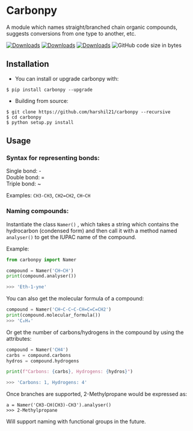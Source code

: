 # Carbonpy
A module which names straight/branched chain organic compounds, suggests conversions from one type to another, etc.

[![Downloads](https://pepy.tech/badge/carbonpy)](https://pepy.tech/project/carbonpy) [![Downloads](https://pepy.tech/badge/carbonpy/month)](https://pepy.tech/project/carbonpy/month) [![Downloads](https://pepy.tech/badge/carbonpy/week)](https://pepy.tech/project/carbonpy/week) ![GitHub code size in bytes](https://img.shields.io/github/languages/code-size/harshil21/carbonpy?color=orange)
## Installation

- You can install or upgrade carbonpy with:
``` 
$ pip install carbonpy --upgrade
```
- Building from source:
```
$ git clone https://github.com/harshil21/carbonpy --recursive
$ cd carbonpy
$ python setup.py install
```
## Usage

### Syntax for representing bonds:  

Single bond: -  
Double bond: =  
Triple bond: ~  

Examples: `CH3-CH3`, `CH2=CH2`, `CH~CH`

### Naming compounds:

Instantiate the class `Namer()` , which takes a string which contains the hydrocarbon (condensed form) and then call it with a method named `analyser()` to get the IUPAC name of the compound.

Example:
``` python
from carbonpy import Namer

compound = Namer('CH~CH')
print(compound.analyser())

>>> 'Eth-1-yne'
```

You can also get the molecular formula of a compound:
```python
compound = Namer('CH~C-C~C-CH=C=C=CH2')
print(compound.molecular_formula())
>>> 'C₈H₄'
```

Or get the number of carbons/hydrogens in the compound by using the attributes:
```python
compound = Namer('CH4')
carbs = compound.carbons
hydros = compound.hydrogens

print(f"Carbons: {carbs}, Hydrogens: {hydros}")

>>> 'Carbons: 1, Hydrogens: 4'
```

Once branches are supported, 2-Methylpropane would be expressed as:
```
a = Namer('CH3-CH(CH3)-CH3').analyser()
>>> 2-Methylpropane
```

Will support naming with functional groups in the future.
